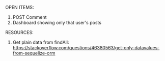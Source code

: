 
OPEN ITEMS:
1. POST Comment
2. Dashboard showing only that user's posts

RESOURCES:
1. Get plain data from findAll: https://stackoverflow.com/questions/46380563/get-only-datavalues-from-sequelize-orm